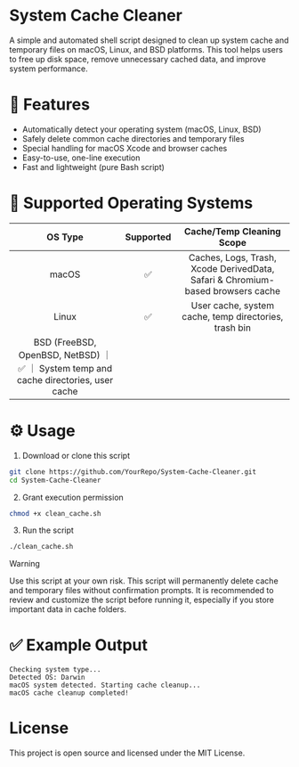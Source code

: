 # System Cache Cleaner
A simple and automated shell script designed to clean up system cache and temporary files on macOS, Linux, and BSD platforms.
This tool helps users to free up disk space, remove unnecessary cached data, and improve system performance.

# 🚀 Features
- Automatically detect your operating system (macOS, Linux, BSD)
- Safely delete common cache directories and temporary files
- Special handling for macOS Xcode and browser caches
- Easy-to-use, one-line execution
- Fast and lightweight (pure Bash script)

# 📂 Supported Operating Systems
| OS Type |	Supported |	Cache/Temp Cleaning Scope |
| :-----: | :-------: | :-----------------------: |
| macOS	| ✅ | Caches, Logs, Trash, Xcode DerivedData, Safari & Chromium-based browsers cache |
| Linux |	✅ | User cache, system cache, temp directories, trash bin |
| BSD (FreeBSD, OpenBSD, NetBSD) ｜ ✅ ｜ System temp and cache directories, user cache |

# ⚙️ Usage
1. Download or clone this script
```bash
git clone https://github.com/YourRepo/System-Cache-Cleaner.git
cd System-Cache-Cleaner
```
2. Grant execution permission
```bash
chmod +x clean_cache.sh
``` 
3. Run the script
```bash
./clean_cache.sh
```

> [!WARNING]
> Use this script at your own risk.
> This script will permanently delete cache and temporary files without confirmation prompts.
> It is recommended to review and customize the script before running it, especially if you store important data in cache folders.

# ✅ Example Output
```
Checking system type...
Detected OS: Darwin
macOS system detected. Starting cache cleanup...
macOS cache cleanup completed!
```
# License
This project is open source and licensed under the MIT License.

